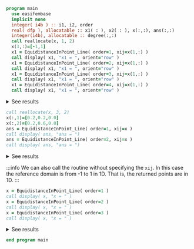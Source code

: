 ```fortran
program main
  use easifembase
  implicit none
  integer( i4b ) :: i1, i2, order
  real( dfp ), allocatable :: x1( : ), x2( : ), x(:,:), ans(:,:)
  integer(i4b), allocatable :: degree(:,:)
  call reallocate(x, 1, 2)
  x(1,:)=[-1,1]
  x1 = EquidistanceInPoint_Line( order=1, xij=x(1,:) )
  call display( x1, "x1 = ", orient="row" )
  x1 = EquidistanceInPoint_Line( order=2, xij=x(1,:) )
  call display( x1, "x1 = ", orient="row" )
  x1 = EquidistanceInPoint_Line( order=3, xij=x(1,:) )
  call display( x1, "x1 = ", orient="row" )
  x1 = EquidistanceInPoint_Line( order=4, xij=x(1,:) )
  call display( x1, "x1 = ", orient="row" )
```

<details>
<summary>See results</summary>
<div>

```bash title="results"
x1 =
-----
x1 =
-------
0.00000
x1 =
--------------------
-0.333333   0.333333
x1 =
-------------------------------
-0.500000   0.000000   0.500000
```

</div>
</details>

```fortran
call reallocate(x, 3, 2)
x(:,1)=[0.2,0.2,0.0]
x(:,2)=[0.2,0.6,0.0]
ans = EquidistanceInPoint_Line( order=1, xij=x )
call display( ans, "ans = ")
ans = EquidistanceInPoint_Line( order=2, xij=x )
call display( ans, "ans = ")
```

<details>
<summary>See results</summary>
<div>

```bash title="results"
ans =
------
ans =
-------
0.20000
0.40000
0.00000
```

</div>
</details>

:::info
We can also call the routine without specifying the `xij`. In this case the reference domain is from -1 to 1 in 1D. That is, the returned points are in 1D.
:::

```fortran
x = EquidistanceInPoint_Line( order=1 )
call display( x, "x = " )
x = EquidistanceInPoint_Line( order=2 )
call display( x, "x = " )
x = EquidistanceInPoint_Line( order=3 )
call display( x, "x = " )
```

<details>
<summary>See results</summary>
<div>

```bash title="results"
x = 
----

  x =  
-------
0.00000

        x =         
--------------------
-0.333333   0.333333
```

</div>
</details>

```fortran
end program main
```
